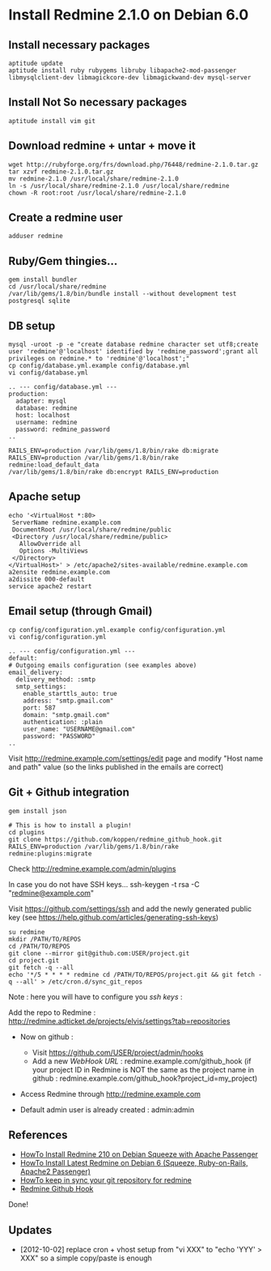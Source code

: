Install Redmine 2.1.0 on Debian 6.0
===================================

Install necessary packages
--------------------------

    aptitude update
    aptitude install ruby rubygems libruby libapache2-mod-passenger libmysqlclient-dev libmagickcore-dev libmagickwand-dev mysql-server

Install Not So necessary packages
---------------------------------
    aptitude install vim git

Download redmine + untar + move it
----------------------------------
    wget http://rubyforge.org/frs/download.php/76448/redmine-2.1.0.tar.gz
    tar xzvf redmine-2.1.0.tar.gz
    mv redmine-2.1.0 /usr/local/share/redmine-2.1.0
    ln -s /usr/local/share/redmine-2.1.0 /usr/local/share/redmine
    chown -R root:root /usr/local/share/redmine-2.1.0

Create a redmine user
---------------------
    adduser redmine

Ruby/Gem thingies...
--------------------
    gem install bundler
    cd /usr/local/share/redmine
    /var/lib/gems/1.8/bin/bundle install --without development test postgresql sqlite

DB setup
--------
    mysql -uroot -p -e "create database redmine character set utf8;create user 'redmine'@'localhost' identified by 'redmine_password';grant all privileges on redmine.* to 'redmine'@'localhost';"
    cp config/database.yml.example config/database.yml
    vi config/database.yml

    .. --- config/database.yml ---
    production:
      adapter: mysql
      database: redmine
      host: localhost
      username: redmine
      password: redmine_password
    ..

    RAILS_ENV=production /var/lib/gems/1.8/bin/rake db:migrate
    RAILS_ENV=production /var/lib/gems/1.8/bin/rake redmine:load_default_data
    /var/lib/gems/1.8/bin/rake db:encrypt RAILS_ENV=production

Apache setup
------------
    echo '<VirtualHost *:80>
     ServerName redmine.example.com
     DocumentRoot /usr/local/share/redmine/public
     <Directory /usr/local/share/redmine/public>
       AllowOverride all
       Options -MultiViews
     </Directory>
    </VirtualHost>' > /etc/apache2/sites-available/redmine.example.com
    a2ensite redmine.example.com
    a2dissite 000-default
    service apache2 restart

Email setup (through Gmail)
---------------------------
    cp config/configuration.yml.example config/configuration.yml
    vi config/configuration.yml

    .. --- config/configuration.yml ---
    default:
    # Outgoing emails configuration (see examples above)
    email_delivery:
      delivery_method: :smtp
      smtp_settings:
        enable_starttls_auto: true
        address: "smtp.gmail.com"
        port: 587
        domain: "smtp.gmail.com"
        authentication: :plain
        user_name: "USERNAME@gmail.com"
        password: "PASSWORD"
    ..

Visit http://redmine.example.com/settings/edit page and modify "Host name and path" value (so the links published in the emails are correct)

Git + Github integration
------------------------

    gem install json

    # This is how to install a plugin!
    cd plugins
    git clone https://github.com/koppen/redmine_github_hook.git
    RAILS_ENV=production /var/lib/gems/1.8/bin/rake redmine:plugins:migrate

Check http://redmine.example.com/admin/plugins

In case you do not have SSH keys...
    ssh-keygen -t rsa -C "redmine@example.com"

Visit https://github.com/settings/ssh and add the newly generated public key (see https://help.github.com/articles/generating-ssh-keys)

    su redmine
    mkdir /PATH/TO/REPOS
    cd /PATH/TO/REPOS
    git clone --mirror git@github.com:USER/project.git
    cd project.git
    git fetch -q --all
    echo '*/5 * * * * redmine cd /PATH/TO/REPOS/project.git && git fetch -q --all' > /etc/cron.d/sync_git_repos

Note : here you will have to configure you *ssh keys* :

Add the repo to Redmine : http://redmine.adticket.de/projects/elvis/settings?tab=repositories

* Now on github :
  * Visit https://github.com/USER/project/admin/hooks
  * Add a new *WebHook URL* : redmine.example.com/github_hook (if your project ID in Redmine is NOT the same as the project name in github : redmine.example.com/github_hook?project_id=my_project)

* Access Redmine through http://redmine.example.com
* Default admin user is already created : admin:admin

References
----------
* [HowTo Install Redmine 210 on Debian Squeeze with Apache Passenger](http://www.redmine.org/projects/redmine/wiki/HowTo_Install_Redmine_210_on_Debian_Squeeze_with_Apache_Passenger)
* [HowTo Install Latest Redmine on Debian 6 (Squeeze, Ruby-on-Rails, Apache2 Passenger)](http://hodza.net/2012/03/15/howto-install-redmine-on-debian-6-squeeze-ruby-on-rails-apache2-passenger/)
* [HowTo keep in sync your git repository for redmine](http://www.redmine.org/projects/redmine/wiki/HowTo_keep_in_sync_your_git_repository_for_redmine)
* [Redmine Github Hook](https://github.com/koppen/redmine_github_hook)

Done!

Updates
-------

* [2012-10-02] replace cron + vhost setup from "vi XXX" to "echo 'YYY' > XXX" so a simple copy/paste is enough